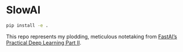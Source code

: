 # SlowAI

<!-- WARNING: THIS FILE WAS AUTOGENERATED! DO NOT EDIT! -->

``` sh
pip install -e .
```

This repo represents my plodding, meticulous notetaking from [FastAI’s
Practical Deep Learning Part II](https://course.fast.ai).
